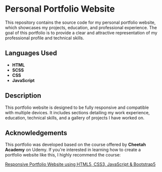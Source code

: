 # Personal Portfolio Website

This repository contains the source code for my personal portfolio website, which showcases my projects, education, and professional experience. The goal of this portfolio is to provide a clear and attractive representation of my professional profile and technical skills.

## Languages Used

- **HTML**
- **SCSS**
- **CSS**
- **JavaScript**

## Description

This portfolio website is designed to be fully responsive and compatible with multiple devices. It includes sections detailing my work experience, education, technical skills, and a gallery of projects I have worked on.

## Acknowledgements

This portfolio was developed based on the course offered by **Cheetah Academy** on Udemy. If you're interested in learning how to create a portfolio website like this, I highly recommend the course:

[Responsive Portfolio Website using HTML5, CSS3, JavaScript & Bootstrap5](https://www.udemy.com/course/responsive-portfolio-website-using-html5-css3-javascript-bootstrap5/)
